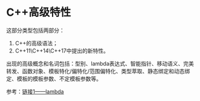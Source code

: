 # C++高级特性

这部分类型包括两部分：

1. C++的高级语法；
2. C++11\C++14\C++17中提出的新特性。

出现的高级概念和名词包括：型别、lambda表达式、智能指针、移动语义、完美转发、函数对象、模板特化/偏特化/范围偏特化、类型萃取、静态绑定和动态绑定、模板的模板参数、不定模板参数等。

参考：[链接1——lambda](https://www.jianshu.com/p/d686ad9de817)

